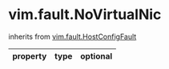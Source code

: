 vim.fault.NoVirtualNic
======================
inherits from [vim.fault.HostConfigFault](docs/vim.fault.HostConfigFault.md)

| property | type | optional |
|:---------|:-----|:---------|
